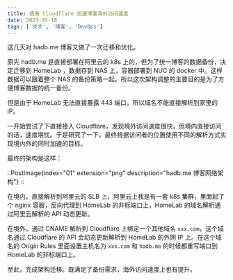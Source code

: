```yaml
---
title: 使用 Cloudflare 加速博客海外访问速度
date: 2023-05-18
tags: ['技术', '博客', 'DevOps']
---
```


这几天对 hadb.me 博客又做了一次迁移和优化。

原先 hadb.me 是直接部署在阿里云的 k8s 上的，但为了统一博客的数据备份，决定迁移到 HomeLab ，数据存到 NAS 上，容器部署到 NUC 的 docker 中。这样数据可以跟着整个 NAS 的备份策略一起。所以这次架构调整的主要目的是为了方便博客数据的统一备份。

但是由于 HomeLab 无法直接暴露 443 端口，所以域名不能直接解析到家里的 IP。

一开始尝试了下直接接入 Cloudflare，发现境外访问速度很快，但境内直接访问的话，速度堪忧。于是研究了一下，最终根据访问者的位置使用不同的解析方式实现境内外的同时加速的目标。

最终的架构是这样：

::PostImage{index="01" extension="png" description="hadb.me 博客网络架构"}
::

在境内，直接解析到阿里云的 SLB 上，阿里云上我是有一套 k8s 集群，里面起了个 nginx 容器，反向代理到 HomeLab 的非标端口上，HomeLab 的域名解析通过阿里云解析的 API 动态更新。

在境外，通过 CNAME 解析到 Cloudflare 上绑定一个其他域名 `xxx.com`，这个域名通过 Cloudflare 的 API 会动态更新解析到 HomeLab 的外网 IP 上。在这个域名的 Origin Rules 里面设置主机名为 `xxx.com` 和 `hadb.me` 的时候都重写端口到 HomeLab 的非标端口上。

至此，完成架构迁移。既满足了备份需求，海外访问速度上也有提升。
